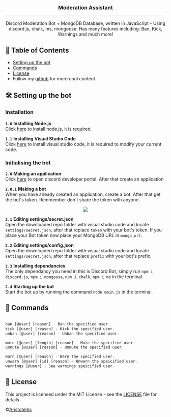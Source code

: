 <h3 align="center">Moderation Assistant</h3>

<div align="center">

</div>

---

<p align="center"> Discord Moderation Bot + MongoDB Database, written in JavaScript - Using discord.js, chalk, ms, mongoose. Has many features including: Ban, Kick, Warnings and much more!
    <br> 
</p>


## 📝 Table of Contents 

+ [Setting up the bot](https://github.com/Aristotelhss/Moderation-Assistant/blob/main/README.md#-setting-up-the-bot)
+ [Commands](https://github.com/Aristotelhss/Moderation-Assistant/blob/main/README.md#-commands)
+ [License](https://github.com/reconlx/music-discord-bot/blob/main/LICENCE)
+ Follow my [github](https://github.com/reconlx) for more cool content

## 🛠 Setting up the bot 

### Installation
**``1.0``** **Installing Node.js**<br>
Click [here](https://nodejs.org/en/) to install node.js, it is required.<br>

**``1.1``** **Installing Visual Studio Code**<br>
Click [here](https://code.visualstudio.com/) to install visual studio code, it is required to modify your current code.

### Initialising the bot
**``2.0``** **Making an application** <br>
Click [here](https://discord.com/developers) to open discord developer portal. After that create an application

**``2.0.1``** **Making a bot** <br>
When you have already created an application, create a bot. After that get the bot's token. Remmember don't share the token with anyone.

<p align="center">
  <img src="https://cdn.discordapp.com/attachments/728829095013515294/734288747050303519/Untitled_Artwork.jpg?size=512">
</p>

**``2.1``** **Editing settings/secret.json** <br>
Open the downloaded repo folder with visual studio code and locate `settings/secret.json`, after that replace `token` with your bot's token. If you place your Bot token now place your MongoDB URL in `mongo_url`.

**``2.2``** **Editing settings/config.json** <br>
Open the downloaded repo folder with visual studio code and locate `settings/secret.json`, after that replace `prefix` with your bot's prefix.

**``2.3``** **Installing dependancies** <br>
The only dependancy you need in this is Discord Bot, simply run `npm i discord.js`, `npm i mongoose`, `npm i chalk`, `npm i ms` in the terminal.

**``2.4``** **Starting up the bot** <br>
Start the bot up by running the command `node main.js` in the terminal.

## 📜 Commands
```js

ban [@user] [reason] - Ban the specified user.
kick [@user] [reason] - Kick the specified user.
unban [@user] [reason] - Unban the specified user.

mute [@user] [length] [reason] - Mute the specified user.
unmute [@user] [reason] - Unmute the specified user.

warn [@user] [reason] - Warn the specified user.
unwarn [@user] [id] [reason] - Unwarn the speicified user.
warnings [@user] - See warnings speicified user.
```

## 📄 License
This project is licensed under the MIT License - see the [LICENSE](https://github.com/Aristotelhss/Moderation-Assistant/blob/main/LICENSE) file for details.

©[Aristotelhs](https://github.com/Aristotelhss)
